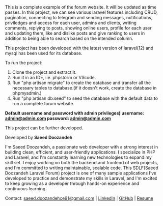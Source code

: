This is a complete example of the forum website. It will be updated as time passes. In this project, we can see various laravel features including CRUD, pagination, connecting to telegram and sending messages, notifications, priviledges and access for each user, admins and clients, writing comments, replying to posts, showing online users, profile for each user and updating them, like and dislike posts and give ranking to users in addition to being able to search based on the intended column.

This project has been developed with the latest version of laravel(12) and mysql has been used for its database.

To run the project:
1) Clone the project and extract it.
2) Run it in an IDE, i.e. phpstorm or VScode.
3) Run "php artisan migrate" to create the database and transfer all the necessary tables to database.(if it doesn't work, create the database in phpmyadmin.)
4) Run "php artisan db:seed" to seed the database with the default data to run a complete forum website.

**Default username and password with admin privileges) username: admin@admin.com password: admin@admin.com**

This project can be further developed.

Developed by **Saeed Doozandeh**

I'm Saeed Doozandeh, a passionate web developer with a strong interest in
                        building clean,
                        efficient, and user-friendly applications. I specialize in PHP and Laravel, and I'm constantly
                        learning new technologies to expand my skill set. I enjoy working on both the backend and
                        frontend of web projects, and I'm committed to writing maintainable, scalable code. This SDLF(Saeed Doozandeh Laravel Forum)
                        project is one of many sample applications I’ve developed to practice and demonstrate my skills
                        in Laravel, and I'm excited to keep growing as a developer through hands-on experience and
                        continuous learning.</p>
                    <p>Contact: <a href="mailto:saeed.doozandehce91@gmail.com">saeed.doozandehce91@gmail.com</a> | <a
                                href="https://www.linkedin.com/in/saeeddoozandeh/" target="_blank">LinkedIn</a> | <a
                                href="https://github.com/saeedking2020" target="_blank">GitHub</a> | <a
                                href="https://drive.google.com/file/d/1tQtEb1Hj5s7a4cdMPL761XShu5F75po8/view?usp=drive_link"
                                download>Resume</a></p>
